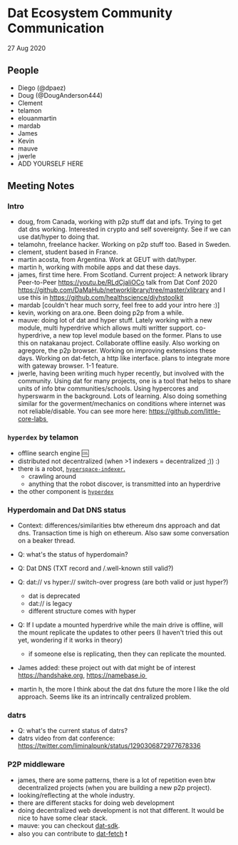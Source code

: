 # Dat Ecosystem Community Communication

27 Aug 2020

## People

* Diego (@dpaez)
* Doug (@DougAnderson444)
* Clement
* telamon
* elouanmartin
* mardab
* James
* Kevin
* mauve
* jwerle
* ADD YOURSELF HERE


## Meeting Notes

### Intro
- doug, from Canada, working with p2p stuff dat and ipfs. Trying to get dat dns working. Interested in crypto and self sovereignty. See if we can use dat/hyper to doing that.
- telamohn, freelance hacker. Working on p2p stuff too. Based in Sweden.
- clement, student based in France.
- martin acosta, from Argentina. Work at GEUT with dat/hyper.
- martin h, working with mobile apps and dat these days.
- james, first time here. From Scotland. Current project: A network library Peer-to-Peer https://youtu.be/RLdCjaliOCo  talk from Dat Conf 2020  https://github.com/DaMaHub/networklibrary/tree/master/xlibrary  and I use this in https://github.com/healthscience/diyhstoolkit
- mardab [couldn't hear much sorry, feel free to add your intro here :)]
- kevin, working on ara.one. Been doing p2p from a while.
- mauve: doing lot of dat and hyper stuff. Lately working with a new module, multi hyperdrive which allows multi writter support. co-hyperdrive, a new top level module based on the former. Plans to use this on natakanau project. Collaborate offline easily. Also working on agregore, the p2p browser. Working on improving extensions these days. Working on dat-fetch, a http like interface. plans to integrate more with gateway browser. 1-1 feature.
- jwerle, having been writing much hyper recently, but  involved with the community. Using dat for many projects, one is a tool that helps to share units of info btw communities/schools. Using hypercores and hyperswarm in the background. Lots of learning. Also doing something similar for the goverment/mechanics on conditions where internet was not reliable/disable. You can see more here: https://github.com/little-core-labs 

### `hyperdex` by telamon

- offline search engine :cool:
- distributed not decentralized (when >1 indexers = decentralized ;))  :)
- there is a robot, [`hyperspace-indexer`.](https://github.com/telamon/hyperspace-indexer)
    - crawling around
    - anything that the robot discover, is transmitted into an hyperdrive
- the other component is [`hyperdex`](https://github.com/telamon/hyperdex)


### Hyperdomain and Dat DNS status

- Context: differences/similarities btw ethereum dns approach and dat dns. Transaction time is high on ethereum. Also saw some conversation on a beaker thread.

- Q: what's the status of hyperdomain?
- Q: Dat DNS (TXT record and /.well-known still valid?)
- Q: dat:// vs hyper:// switch-over progress (are both valid or just hyper?)
    - dat is deprecated
    - dat:// is legacy
    - different structure comes with hyper
- Q: If I update a mounted hyperdrive while the main drive is offline, will the mount replicate the updates to other peers (I haven't tried this out yet, wondering if it works in theory)
    - if someone else is replicating, then they can replicate the mounted.

- James added: these project out with dat might be of interest https://handshake.org, https://namebase.io 
- martin h, the more I think about the dat dns future the more I like the old approach. Seems like its an intrincally centralized problem.

### datrs
- Q: what's the current status of datrs?
- datrs video from dat conference: https://twitter.com/liminalpunk/status/1290306872977678336

### P2P middleware

- james, there are some patterns, there is a lot of repetition even btw decentralized projects (when you are building a new p2p project).
- looking/reflecting at the whole industry.
- there are different stacks for doing web development
- doing decentralized web development is not that different. It would be nice to have some clear stack.
- mauve: you can checkout [dat-sdk](https://github.com/datproject/sdk).
- also you can contribute to [dat-fetch](https://github.com/RangerMauve/dat-fetch) :heavy_exclamation_mark:
